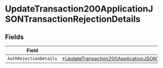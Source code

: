 # UpdateTransaction200ApplicationJSONTransactionRejectionDetails


## Fields

| Field                                                                                                                                                                                                | Type                                                                                                                                                                                                 | Required                                                                                                                                                                                             | Description                                                                                                                                                                                          |
| ---------------------------------------------------------------------------------------------------------------------------------------------------------------------------------------------------- | ---------------------------------------------------------------------------------------------------------------------------------------------------------------------------------------------------- | ---------------------------------------------------------------------------------------------------------------------------------------------------------------------------------------------------- | ---------------------------------------------------------------------------------------------------------------------------------------------------------------------------------------------------- |
| `AuthRejectionDetails`                                                                                                                                                                               | [*UpdateTransaction200ApplicationJSONTransactionRejectionDetailsAuthRejectionDetails](../../models/operations/updatetransaction200applicationjsontransactionrejectiondetailsauthrejectiondetails.md) | :heavy_minus_sign:                                                                                                                                                                                   | N/A                                                                                                                                                                                                  |